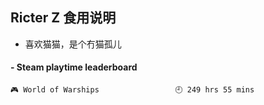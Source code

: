 ## Ricter Z 食用说明
- 喜欢猫猫，是个冇猫孤儿

<!-- steam-box start -->
#### - Steam playtime leaderboard
```text
🎮 World of Warships                 🕘 249 hrs 55 mins
```
<!-- Powered by https://github.com/YouEclipse/steam-box . -->
<!-- steam-box end -->
